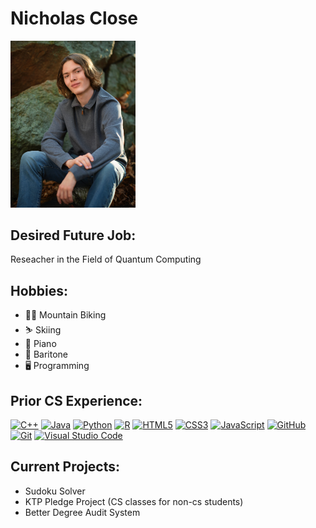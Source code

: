 # Nicholas Close
<img src="Portraits\Nicholas'_Portrait.jpg" alt="drawing" width="200"/>

## Desired Future Job:
Reseacher in the Field of Quantum Computing

## Hobbies:
- 🚵‍♂️ Mountain Biking
- ⛷️ Skiing
- 🎹 Piano
- 🎺 Baritone
- 🖥️ Programming

## Prior CS Experience:
[//]: <> (All Buttons Personally Created)
[![C++](https://img.shields.io/badge/c++-%2300599C.svg?style=for-the-badge&logo=c%2B%2B&logoColor=white)](https://en.wikipedia.org/wiki/C%2B%2B)
[![Java](https://img.shields.io/badge/java-%23ED8B00.svg?style=for-the-badge&logo=openjdk&logoColor=white)](https://www.java.com/en/)
[![Python](https://img.shields.io/badge/python-%233776AB?style=for-the-badge&logo=python&logoColor=white&link=https%3A%2F%2F)](https://www.python.org)
[![R](https://img.shields.io/badge/r-%23276DC3?style=for-the-badge&logo=r&logoColor=white&link=https%3A%2F%2F)](https://www.r-project.org)
[![HTML5](https://img.shields.io/badge/html5-%23E34F26.svg?style=for-the-badge&logo=html5&logoColor=white)](https://en.wikipedia.org/wiki/HTML)
[![CSS3](https://img.shields.io/badge/css3-%231572B6.svg?style=for-the-badge&logo=css3&logoColor=white)](https://en.wikipedia.org/wiki/CSS)
[![JavaScript](https://img.shields.io/badge/javascript-%23323330.svg?style=for-the-badge&logo=javascript&logoColor=%23F7DF1E)](https://en.wikipedia.org/wiki/JavaScript)
[![GitHub](https://img.shields.io/badge/github-%23121011.svg?style=for-the-badge&logo=github&logoColor=white)](https://github.com/)
[![Git](https://img.shields.io/badge/git-%23F05033.svg?style=for-the-badge&logo=git&logoColor=white)](https://git-scm.com/)
[![Visual Studio Code](https://img.shields.io/badge/Visual%20Studio%20Code-0078d7.svg?style=for-the-badge&logo=visual-studio-code&logoColor=white)](https://code.visualstudio.com/)

## Current Projects:
- Sudoku Solver
- KTP Pledge Project (CS classes for non-cs students)
- Better Degree Audit System
